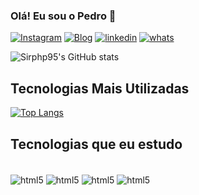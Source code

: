 ### Olá! Eu sou o Pedro 🤠


[![Instagram](https://img.shields.io/badge/Instagram-E4405F?style=for-the-badge&logo=instagram&logoColor=white)](https://www.instagram.com/pedro.nis.ph/)
[![Blog](https://img.shields.io/badge/dev.to-0A0A0A?style=for-the-badge&logo=devdotto&logoColor=white)](https://pedrodev.dev) [![linkedin](https://img.shields.io/badge/LinkedIn-0077B5?style=for-the-badge&logo=linkedin&logoColor=whit)](https://www.linkedin.com/in/pedro-henrique-450816159/)
[![whats](https://img.shields.io/badge/WhatsApp-25D366?style=for-the-badge&logo=whatsapp&logoColor=white)](https://web.whatsapp.com/send?phone=55991444814/)


![Sirphp95's GitHub stats](https://github-readme-stats.vercel.app/api?username=sirphp95&show_icons=true&theme=radical)

## Tecnologias Mais Utilizadas
[![Top Langs](https://github-readme-stats.vercel.app/api/top-langs/?username=sirphp95&layout=compact)](https://github.com/anuraghazra/github-readme-stats)

## Tecnologias que eu estudo
<div style="display:inline_block"> <br/>
<img align ="center" alt="html5" src="https://img.shields.io/badge/JavaScript-F7DF1E?style=for-the-badge&logo=javascript&logoColor=black"> 
 <img align ="center" alt="html5" src="https://img.shields.io/badge/Node.js-43853D?style=for-the-badge&logo=node.js&logoColor=white"> 
 <img align ="center" alt="html5" src="https://img.shields.io/badge/React-20232A?style=for-the-badge&logo=react&logoColor=61DAFB"> 
<img align ="center" alt="html5" src="https://img.shields.io/badge/Python-14354C?style=for-the-badge&logo=python&logoColor=white"> 



</div>
